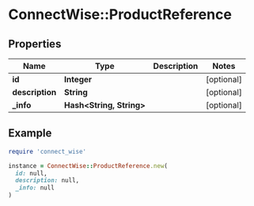 # ConnectWise::ProductReference

## Properties

| Name | Type | Description | Notes |
| ---- | ---- | ----------- | ----- |
| **id** | **Integer** |  | [optional] |
| **description** | **String** |  | [optional] |
| **_info** | **Hash&lt;String, String&gt;** |  | [optional] |

## Example

```ruby
require 'connect_wise'

instance = ConnectWise::ProductReference.new(
  id: null,
  description: null,
  _info: null
)
```

